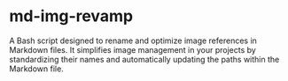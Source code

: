 # md-img-revamp
A Bash script designed to rename and optimize image references in Markdown files. It simplifies image management in your projects by standardizing their names and automatically updating the paths within the Markdown file.
